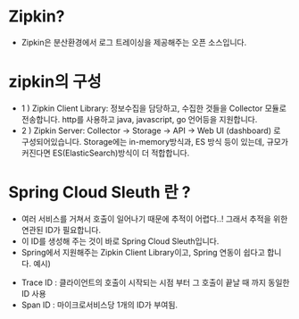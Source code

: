 # Zipkin?
- Zipkin은 분산환경에서 로그 트레이싱을 제공해주는 오픈 소스입니다.

# zipkin의 구성 
- 1 ) Zipkin Client Library: 정보수집을 담당하고, 수집한 것들을 Collector 모듈로 전송합니다. http를 사용하고 java, javascript, go 언어등을 지원합니다.
- 2 ) Zipkin Server: Collector -> Storage -> API -> Web UI (dashboard) 로 구성되어있습니다. Storage에는 in-memory방식과, ES 방식 등이 있는데, 규모가 커진다면 ES(ElasticSearch)방식이 더 적합합니다.
# Spring Cloud Sleuth 란 ?
- 여러 서비스를 거쳐서 호출이 일어나기 때문에 추적이 어렵다..! 그래서 추적을 위한 연관된 ID가 필요합니다.
- 이 ID를 생성해 주는 것이 바로 Spring Cloud Sleuth입니다.
- Spring에서 지원해주는 Zipkin Client Library이고, Spring 연동이 쉽다고 합니다.
예시)
* Trace ID : 클라이언트의 호출이 시작되는 시점 부터 그 호출이 끝날 때 까지 동일한 ID 사용
* Span ID : 마이크로서비스당 1개의 ID가 부여됨.

 
